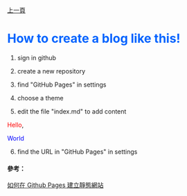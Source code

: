 [上一頁](https://jian-hong-wu.github.io/blog/)

# <font color="#0064FF">How to create a blog like this!</font>

1. sign in github

2. create a new repository

3. find "GitHub Pages" in settings

4. choose a theme

5. edit the file "index.md" to add content

<font color="#f00">Hello</font>,

<style>
.blue {
  color: blue;
}
</style>

<span class="blue">World</span>

6. find the URL in "GitHub Pages" in settings

#### 參考：

[如何在 Github Pages 建立靜態網站](https://www.youtube.com/watch?v=bU0f1IvUcZA)
